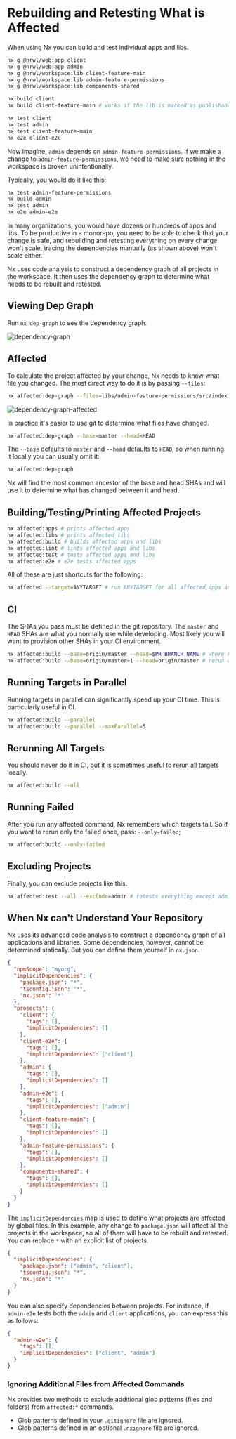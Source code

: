 # Rebuilding and Retesting What is Affected

When using Nx you can build and test individual apps and libs.

```bash
nx g @nrwl/web:app client
nx g @nrwl/web:app admin
nx g @nrwl/workspace:lib client-feature-main
nx g @nrwl/workspace:lib admin-feature-permissions
nx g @nrwl/workspace:lib components-shared

nx build client
nx build client-feature-main # works if the lib is marked as publishable

nx test client
nx test admin
nx test client-feature-main
nx e2e client-e2e
```

Now imagine, `admin` depends on `admin-feature-permissions`. If we make a change to `admin-feature-permissions`, we need to make sure nothing in the workspace is broken unintentionally.

Typically, you would do it like this:

```bash
nx test admin-feature-permissions
nx build admin
nx test admin
nx e2e admin-e2e
```

In many organizations, you would have dozens or hundreds of apps and libs. To be productive in a monorepo, you need to be able to check that your change is safe, and rebuilding and retesting everything on every change won't scale, tracing the dependencies manually (as shown above) won't scale either.

Nx uses code analysis to construct a dependency graph of all projects in the workspace. It then uses the dependency graph to determine what needs to be rebuilt and retested.

## Viewing Dep Graph

Run `nx dep-graph` to see the dependency graph.

![dependency-graph](/shared/dependency-graph.png)

## Affected

To calculate the project affected by your change, Nx needs to know what file you changed. The most direct way to do it is by passing `--files`:

```bash
nx affected:dep-graph --files=libs/admin-feature-permissions/src/index.ts
```

![dependency-graph-affected](/shared/affected.png)

In practice it's easier to use git to determine what files have changed.

```bash
nx affected:dep-graph --base=master --head=HEAD
```

The `--base` defaults to `master` and `--head` defaults to `HEAD`, so when running it locally you can usually omit it:

```bash
nx affected:dep-graph
```

Nx will find the most common ancestor of the base and head SHAs and will use it to determine what has changed between it and head.

## Building/Testing/Printing Affected Projects

```bash
nx affected:apps # prints affected apps
nx affected:libs # prints affected libs
nx affected:build # builds affected apps and libs
nx affected:lint # lints affected apps and libs
nx affected:test # tests affected apps and libs
nx affected:e2e # e2e tests affected apps
```

All of these are just shortcuts for the following:

```bash
nx affected --target=ANYTARGET # run ANYTARGET for all affected apps and libs
```

## CI

The SHAs you pass must be defined in the git repository. The `master` and `HEAD` SHAs are what you normally use while developing. Most likely you will want to provision other SHAs in your CI environment.

```bash
nx affected:build --base=origin/master --head=$PR_BRANCH_NAME # where PR_BRANCH_NAME is defined by your CI system
nx affected:build --base=origin/master~1 --head=origin/master # rerun what is affected by the last commit in master
```

## Running Targets in Parallel

Running targets in parallel can significantly speed up your CI time. This is particularly useful in CI.

```bash
nx affected:build --parallel
nx affected:build --parallel --maxParallel=5
```

## Rerunning All Targets

You should never do it in CI, but it is sometimes useful to rerun all targets locally.

```bash
nx affected:build --all
```

## Running Failed

After you run any affected command, Nx remembers which targets fail. So if you want to rerun only the failed once, pass: `--only-failed`;

```bash
nx affected:build --only-failed
```

## Excluding Projects

Finally, you can exclude projects like this:

```bash
nx affected:test --all --exclude=admin # retests everything except admin
```

## When Nx can't Understand Your Repository

Nx uses its advanced code analysis to construct a dependency graph of all applications and libraries. Some dependencies, however, cannot be determined statically. But you can define them yourself in `nx.json`.

```json
{
  "npmScope": "myorg",
  "implicitDependencies": {
    "package.json": "*",
    "tsconfig.json": "*",
    "nx.json": "*"
  },
  "projects": {
    "client": {
      "tags": [],
      "implicitDependencies": []
    },
    "client-e2e": {
      "tags": [],
      "implicitDependencies": ["client"]
    },
    "admin": {
      "tags": [],
      "implicitDependencies": []
    },
    "admin-e2e": {
      "tags": [],
      "implicitDependencies": ["admin"]
    },
    "client-feature-main": {
      "tags": [],
      "implicitDependencies": []
    },
    "admin-feature-permissions": {
      "tags": [],
      "implicitDependencies": []
    },
    "components-shared": {
      "tags": [],
      "implicitDependencies": []
    }
  }
}
```

The `implicitDependencies` map is used to define what projects are affected by global files. In this example, any change to `package.json` will affect all the projects in the workspace, so all of them will have to be rebuilt and retested. You can replace `*` with an explicit list of projects.

```json
{
  "implicitDependencies": {
    "package.json": ["admin", "client"],
    "tsconfig.json": "*",
    "nx.json": "*"
  }
}
```

You can also specify dependencies between projects. For instance, if `admin-e2e` tests both the `admin` and `client` applications, you can express this as follows:

```json
{
  "admin-e2e": {
    "tags": [],
    "implicitDependencies": ["client", "admin"]
  }
}
```

### Ignoring Additional Files from Affected Commands

Nx provides two methods to exclude additional glob patterns (files and folders) from `affected:*` commands.

- Glob patterns defined in your `.gitignore` file are ignored.
- Glob patterns defined in an optional `.nxignore` file are ignored.
